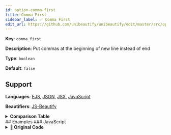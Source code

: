 ```yaml
---
id: option-comma-first
title: Comma First
sidebar_label: ✅ Comma First
edit_url: https://github.com/unibeautify/unibeautify/edit/master/src/options.ts
---
```

**Key**: `comma_first`

**Description**: Put commas at the beginning of new line instead of end

**Type**: `boolean`

**Default**: `false`

## Support
**Languages**: [EJS](/docs/language-ejs.html), [JSON](/docs/language-json.html), [JSX](/docs/language-jsx.html), [JavaScript](/docs/language-javascript.html)

**Beautifiers**: [JS-Beautify](/docs/beautifier-js-beautify.html)

<details><summary><strong>Comparison Table</strong></summary>
| Language | [JS-Beautify](/docs/beautifier-js-beautify.html) |
| --- | --- |
| [EJS](/docs/language-ejs.html) | &#9989; |
| [JSON](/docs/language-json.html) | &#9989; |
| [JSX](/docs/language-jsx.html) | &#9989; |
| [JavaScript](/docs/language-javascript.html) | &#9989; |
</details>
## Examples
### JavaScript
<details><summary><strong>🚧 Original Code</strong></summary>
```JavaScript
const a = "a", b = "b", c = "c";

```
</details>
<details><summary><strong>🔧 `true`</strong></summary>
Using [JS-Beautify](/docs/beautifier-js-beautify.html) beautifier:
```JavaScript
const a = "a"
  , b = "b"
  , c = "c";
```
<details><summary>Configuration</summary>
A `.unibeautify.json` file would look like the following:
```json
{
  "JavaScript": {
    "indent_size": 2,
    "indent_char": " ",
    "comma_first": true
  }
}
```
</details>
<details><summary>Difference from original</summary>
```diff
Index: true
===================================================================
--- true	Original
+++ true	Beautified
@@ -1,1 +1,3 @@
-const␣a␣=␣"a",␣b␣=␣"b",␣c␣=␣"c";␊
+const␣a␣=␣"a"␊
+␣␣,␣b␣=␣"b"␊
+␣␣,␣c␣=␣"c";
\ No newline at end of file

```
</details>
</details>
<details><summary><strong>🔧 `false`</strong></summary>
Using [JS-Beautify](/docs/beautifier-js-beautify.html) beautifier:
```JavaScript
const a = "a",
  b = "b",
  c = "c";
```
<details><summary>Configuration</summary>
A `.unibeautify.json` file would look like the following:
```json
{
  "JavaScript": {
    "indent_size": 2,
    "indent_char": " ",
    "comma_first": false
  }
}
```
</details>
<details><summary>Difference from original</summary>
```diff
Index: false
===================================================================
--- false	Original
+++ false	Beautified
@@ -1,1 +1,3 @@
-const␣a␣=␣"a",␣b␣=␣"b",␣c␣=␣"c";␊
+const␣a␣=␣"a",␊
+␣␣b␣=␣"b",␊
+␣␣c␣=␣"c";
\ No newline at end of file

```
</details>
</details>